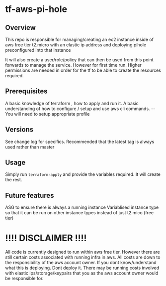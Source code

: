 # tf-aws-pi-hole

## Overview

This repo is responsible for managing/creating an ec2 instance inside of aws free tier t2.micro with an elastic ip address and deploying pihole preconfigured into that instance

It will also create a user/role/policy that can then be used from this point forwards to manage the service. However for first time run. Higher permissions are needed in order for the tf to be able to create the resources required.

## Prerequisites
A basic knowledge of terraform , how to apply and run it.
A basic understanding of how to configure / setup and use aws cli commands. -- You will need to setup appropriate profile

## Versions
See change log for specifics. Recommended that the latest tag is always used rather than master

## Usage
Simply run `terraform-apply` and provide the variables required. It will create the rest.

## Future features
ASG to ensure there is always a running instance
Variablised instance type so that it can be run on other instance types instead of just t2.mico (free tier)

# !!!! DISCLAIMER !!!!
All code is currently designed to run within aws free tier. However there are still certain costs associated with running infra in aws. All costs are down to the responsibility of the aws account owner. If you dont know/understand what this is deploying. Dont deploy it. There may be running costs involved with elastic ips/storage/keypairs that you as the aws account owner would be responsible for.